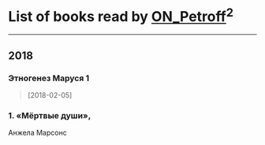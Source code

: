 # List of books read by [ON_Petroff](https://www.facebook.com/app_scoped_user_id/1079841742132777/)<sup>2</sup>
---

## 2018

### Этногенез Маруся 1
> [2018-02-05] 


### 1. «Мёртвые души»,
Анжела Марсонс



